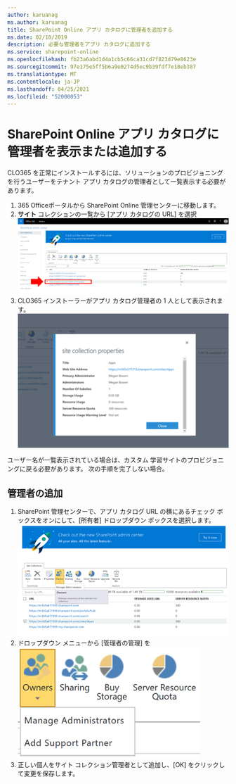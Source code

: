 ```yaml
---
author: karuanag
ms.author: karuanag
title: SharePoint Online アプリ カタログに管理者を追加する
ms.date: 02/10/2019
description: 必要な管理者をアプリ カタログに追加する
ms.service: sharepoint-online
ms.openlocfilehash: fb23a6abd1d4a1cb5c66ca31cd7f823d79e8623e
ms.sourcegitcommit: 97e175e5ff5b6a9e0274d5ec9b39fdf7e18eb387
ms.translationtype: MT
ms.contentlocale: ja-JP
ms.lasthandoff: 04/25/2021
ms.locfileid: "52000053"
---
```

# <a name="view-or-add-an-administrator-to-your-sharepoint-online-app-catalog"></a>SharePoint Online アプリ カタログに管理者を表示または追加する

CLO365 を正常にインストールするには、ソリューションのプロビジョニングを行うユーザーをテナント アプリ カタログの管理者として一覧表示する必要があります。

1. 365 Officeポータルから SharePoint Online 管理センターに移動します。
1. **サイト** コレクションの一覧から [アプリ カタログの URL] を選択 ![appadmin_url.png](media/appadmin_url.png)
1. CLO365 インストーラーがアプリ カタログ管理者の 1 人として表示されます。
![appadmin_dialog.png](media/appadmin_dialog.png)

ユーザー名が一覧表示されている場合は、カスタム 学習サイトのプロビジョニングに戻る必要があります。  次の手順を完了しない場合。 

## <a name="add-an-administrator"></a>管理者の追加

1. SharePoint 管理センターで、アプリ カタログ URL の横にあるチェック ボックスをオンにして、[所有者] ドロップダウン ボックスを選択します。
![appadmin_owner.png](media/appadmin_owner.png)
1. ドロップダウン メニューから [管理者の管理] を ![ 選択appadmin_owner.png](media/appadmin_manage.png)
1. 正しい個人をサイト コレクション管理者として追加し、[OK] をクリックして変更を保存します。

